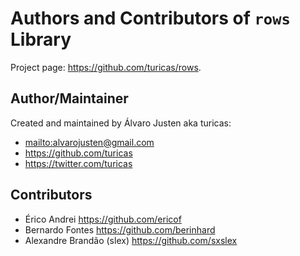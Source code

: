 # Authors and Contributors of `rows` Library

Project page: <https://github.com/turicas/rows>.

## Author/Maintainer

Created and maintained by Álvaro Justen aka turicas:

- <mailto:alvarojusten@gmail.com>
- <https://github.com/turicas>
- <https://twitter.com/turicas>


## Contributors

- Érico Andrei <https://github.com/ericof>
- Bernardo Fontes <https://github.com/berinhard>
- Alexandre Brandão (slex) <https://github.com/sxslex>
